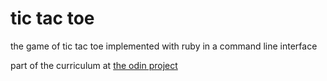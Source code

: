 # tic tac toe

the game of tic tac toe implemented with ruby in a command line interface

part of the curriculum at [the odin project](https://www.theodinproject.com/courses/ruby-programming/lessons/oop)